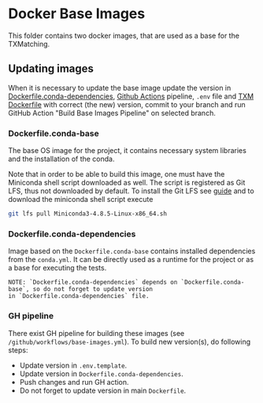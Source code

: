 # Docker Base Images

This folder contains two docker images, that are used as a base for the TXMatching.

## Updating images
When it is necessary to update the base image update the version in [Dockerfile.conda-dependencies](Dockerfile.conda-dependencies),
[Github Actions](../.github/workflows/pr.yml) pipeline, `.env` file and [TXM Dockerfile](../Dockerfile) with correct
(the new) version, commit to your branch and run GitHub Action "Build Base Images Pipeline" on selected branch.

### Dockerfile.conda-base
The base OS image for the project, it contains necessary system libraries
and the installation of the conda.

Note that in order to be able to build this image, one must have the Miniconda shell script
downloaded as well. The script is registered as Git LFS, thus not downloaded by default.
To install the Git LFS see [guide](https://github.com/git-lfs/git-lfs/wiki/Installation) and
to download the miniconda shell script execute
```bash
git lfs pull Miniconda3-4.8.5-Linux-x86_64.sh
```

### Dockerfile.conda-dependencies
Image based on the `Dockerfile.conda-base` contains installed dependencies from the `conda.yml`.
It can be directly used as a runtime for the project or as a base for executing the tests.


```
NOTE: `Dockerfile.conda-dependencies` depends on `Dockerfile.conda-base`, so do not forget to update version
in `Dockerfile.conda-dependencies` file.
```

### GH pipeline

There exist GH pipeline for building these images (see `/github/workflows/base-images.yml`).
To build new version(s), do following steps:

- Update version in `.env.template`.
- Update version in `Dockerfile.conda-dependencies`.
- Push changes and run GH action.
- Do not forget to update version in main `Dockerfile`.
